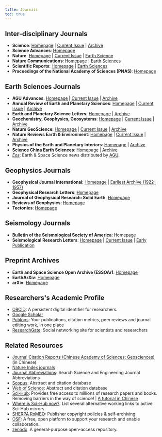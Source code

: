 ```yaml
---
title: Journals
toc: true
---
```


## Inter-disciplinary Journals

- **Science**:
    [Homepage](http://science.sciencemag.org/) |
    [Current Issue](https://science.sciencemag.org/content/current) |
    [Archive](https://science.sciencemag.org/content/by/year)
- **Science Advances**:
    [Homepage](http://advances.sciencemag.org/)
- **Nature**:
    [Homepage](https://www.nature.com/nature/) |
    [Current Issue](https://www.nature.com/nature/current-issue) |
    [Earth Science](https://www.nature.com/subjects/earth-and-environmental-sciences/nature)
- **Nature Communications**:
    [Homepage](https://www.nature.com/ncomms/) |
    [Earth Sciences](https://www.nature.com/subjects/earth-and-environmental-sciences/ncomms)
- **Scientific Reports**:
    [Homepage](https://www.nature.com/srep/) |
    [Earth Sciences](https://www.nature.com/subjects/earth-and-environmental-sciences/srep)
- **Proceedings of the National Academy of Sciences (PNAS)**:
    [Homepage](https://www.pnas.org)

## Earth Sciences Journals

- **AGU Advances**:
    [Homepage](https://agupubs.onlinelibrary.wiley.com/journal/2576604x) |
    [Current Issue](https://agupubs.onlinelibrary.wiley.com/toc/2576604x/current) |
    [Archive](https://agupubs.onlinelibrary.wiley.com/loi/2576604x)
- **Annual Review of Earth and Planetary Sciences**:
    [Homepage](http://www.annualreviews.org/journal/earth) |
    [Current Issue](https://www.annualreviews.org/toc/earth/current) |
    [Archive](https://www.annualreviews.org/loi/earth)
- **Earth and Planetary Science Letters**:
    [Homepage](https://www.sciencedirect.com/journal/earth-and-planetary-science-letters) |
    [Archive](https://www.sciencedirect.com/journal/earth-and-planetary-science-letters/issues)
- **Geochemistry, Geophysics, Geosystems**:
    [Homepage](http://agupubs.onlinelibrary.wiley.com/hub/journal/10.1002/(ISSN)1525-2027/) |
    [Current Issue](https://agupubs.onlinelibrary.wiley.com/toc/15252027/current) |
    [Archive](https://agupubs.onlinelibrary.wiley.com/loi/15252027)
- **Nature GeoScience**:
    [Homepage](http://www.nature.com/ngeo/index.html) |
    [Current Issue](https://www.nature.com/ngeo/current-issue) |
    [Archive](https://www.nature.com/ngeo/volumes)
- **Nature Reviews Earth & Environment**:
    [Homepage](https://www.nature.com/natrevearthenviron) |
    [Current Issue](https://www.nature.com/natrevearthenviron/current-issue) |
    [Archive](https://www.nature.com/natrevearthenviron/volumes/)
- **Physics of the Earth and Planetary Interiors**:
    [Homepage](http://www.sciencedirect.com/science/journal/00319201/) |
    [Archive](https://www.sciencedirect.com/journal/physics-of-the-earth-and-planetary-interiors/issues)
- **Science China Earth Sciences**:
    [Homepage](https://www.springer.com/journal/11430) |
    [Archive](https://link.springer.com/journal/11430/volumes-and-issues)
- [*Eos*](https://eos.org): Earth & Space Science news distributed by [AGU](https://agupubs.onlinelibrary.wiley.com).

## Geophysics Journals

- **Geophysical Journal International**:
    [Homepage](http://academic.oup.com/gji) |
    [Earliest Archive (1922-1957)](https://academic.oup.com/gsmnras)
- **Geophysical Research Letters**:
    [Homepage](https://agupubs.onlinelibrary.wiley.com/journal/19448007)
- **Journal of Geophysical Research: Solid Earth**:
    [Homepage](http://agupubs.onlinelibrary.wiley.com/hub/jgr/journal/10.1002/(ISSN)2169-9356/)
- **Reviews of Geophysics**:
    [Homepage](http://agupubs.onlinelibrary.wiley.com/hub/journal/10.1002/(ISSN)1944-9208/)
- **Tectonics**:
    [Homepage](https://agupubs.onlinelibrary.wiley.com/journal/19449194)

## Seismology Journals

- **Bulletin of the Seismological Society of America**:
    [Homepage](https://pubs.geoscienceworld.org/bssa)
- **Seismological Research Letters**:
    [Homepage](https://pubs.geoscienceworld.org/srl) |
    [Current Issue](https://pubs.geoscienceworld.org/srl/issue) |
    [Early Publication](https://pubs.geoscienceworld.org/srl/early-publication)

## Preprint Archives

- **Earth and Space Science Open Archive (ESSOAr)**:
    [Homepage](https://www.essoar.org/)
- **EarthArXiv**:
    [Homepage](https://eartharxiv.org/)
- **arXiv**:
    [Homepage](https://arxiv.org/)

## Researchers's Academic Profile

- [ORCID](https://orcid.org/): A persistent digital identifier for researchers.
- [Google Scholar](https://scholar.google.com/)
- [Publons](https://publons.com/): Your publications, citation metrics, peer reviews and journal editing work, in one place
- [ResearchGate](https://www.researchgate.net): Social networking site for scientists and researchers

## Related Resources

- [Journal Citation Reports (Chinese Academy of Sciences: Geosciences)](http://www.gaokeyan.com/journal/index.php?t=subject&sid=8&p=1&jcr=0) (in Chinese)
- [Nature Index journals](https://www.natureindex.com/faq#journals)
- [Journal Abbreviations](https://woodward.library.ubc.ca/research-help/journal-abbreviations/): Search Science and Engineering Journal Abbreviations
- [Scopus](https://www.scopus.com/home.uri): Abstract and citation database
- [Web of Science](https://www.webofknowledge.com): Abstract and citation database
- [Sci-Hub](http://sci-hub.tw/): Provides free access to millions of research papers and books. Removing barriers in the way of science! | [A tutorial in Chinese](https://gmt-china.org/blog/sci-hub/)
- [Where is Sci-Hub now?](https://whereisscihub.now.sh/): List several alternative working links to active Sci-Hub mirrors.
- [SHERPA RoMEO](http://www.sherpa.ac.uk/romeo/index.php): Publisher copyright policies & self-archiving
- [OSF](https://osf.io/): A free, open platform to support your research and enable collaboration.
- [zenodo](https://zenodo.org/): A general-purpose open-access repository.
